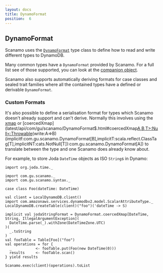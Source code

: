 ```yaml
---
layout: docs
title: DynamoFormat
position:  6
---
```


## DynamoFormat

Scanamo uses the [`DynamoFormat`](latest/api/com/gu/scanamo/DynamoFormat.html) 
type class to define how to read and write different types to DynamoDB.

Many common types have a `DynamoFormat` provided by Scanamo. For a full list see
of those supported, you can look at the [companion object](latest/api/com/gu/scanamo/DynamoFormat$.html).

Scanamo also supports automatically deriving formats for case classes and 
sealed trait families where all the contained types have a defined or derivable
`DynamoFormat`.

### Custom Formats

It's also possible to define a serialisation format for types which Scanamo 
doesn't already support and can't derive. Normally this involves using the 
[xmap](latest/api/com/gu/scanamo/DynamoFormat$.html#xmap[A,B](r:B=>Either[com.gu.scanamo.error.DynamoReadError,A])(w:A=>B)(implicitf:com.gu.scanamo.DynamoFormat[B]):com.gu.scanamo.DynamoFormat[A]) 
or [coercedXmap](latest/api/com/gu/scanamo/DynamoFormat$.html#coercedXmap[A,B,T>:Null<:Throwable](read:B=>A)(write:A=>B)(implicitf:com.gu.scanamo.DynamoFormat[B],implicitT:scala.reflect.ClassTag[T],implicitNT:cats.NotNull[T]):com.gu.scanamo.DynamoFormat[A])
to translate between the type and one Scanamo does already know about.

For example, to store Joda `DateTime` objects as ISO `String`s in Dynamo:
  
```tut:silent
import org.joda.time._

import com.gu.scanamo._
import com.gu.scanamo.syntax._

case class Foo(dateTime: DateTime)

val client = LocalDynamoDB.client()
import com.amazonaws.services.dynamodbv2.model.ScalarAttributeType._
LocalDynamoDB.createTable(client)("foo")('dateTime -> S)
```
```tut:book
implicit val jodaStringFormat = DynamoFormat.coercedXmap[DateTime, String, IllegalArgumentException](
  DateTime.parse(_).withZone(DateTimeZone.UTC)
)(
  _.toString
)
val fooTable = Table[Foo]("foo")
val operations = for {
  _           <- fooTable.put(Foo(new DateTime(0)))
  results     <- fooTable.scan()
} yield results
 
Scanamo.exec(client)(operations).toList
```
